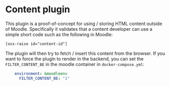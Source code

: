 # Content plugin

This plugin is a proof-of-concept for using / storing HTML content outside of Moodle. Specifically it validates that a content developer can use a simple short code such as the following in Moodle:

```
[osx-raise id="content-id"]
```

The plugin will then try to fetch / insert this content from the browser. If you want to force the plugin to render in the backend, you can set the `FILTER_CONTENT_BE` in the moodle container in `docker-compose.yml`:

```yaml
    environment: &moodleenv
      FILTER_CONTENT_BE: "1"
```
